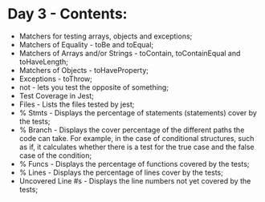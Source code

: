 # Day 3 - Contents: 

* Matchers for testing arrays, objects and exceptions; 
* Matchers of Equality - toBe and toEqual; 
* Matchers of Arrays and/or Strings - toContain, toContainEqual and toHaveLength; 
* Matchers of Objects - toHaveProperty; 
* Exceptions - toThrow; 
* not - lets you test the opposite of something; 
* Test Coverage in Jest; 
* Files - Lists the files tested by jest; 
* % Stmts - Displays the percentage of statements (statements) cover by the tests; 
* % Branch - Displays the cover percentage of the different paths the code can take. For example, in the case of conditional structures, such as if, it calculates whether there is a test for the true case and the false case of the condition; 
* % Funcs - Displays the percentage of functions covered by the tests; 
* % Lines - Displays the percentage of lines cover by the tests; 
* Uncovered Line #s - Displays the line numbers not yet covered by the tests; 
